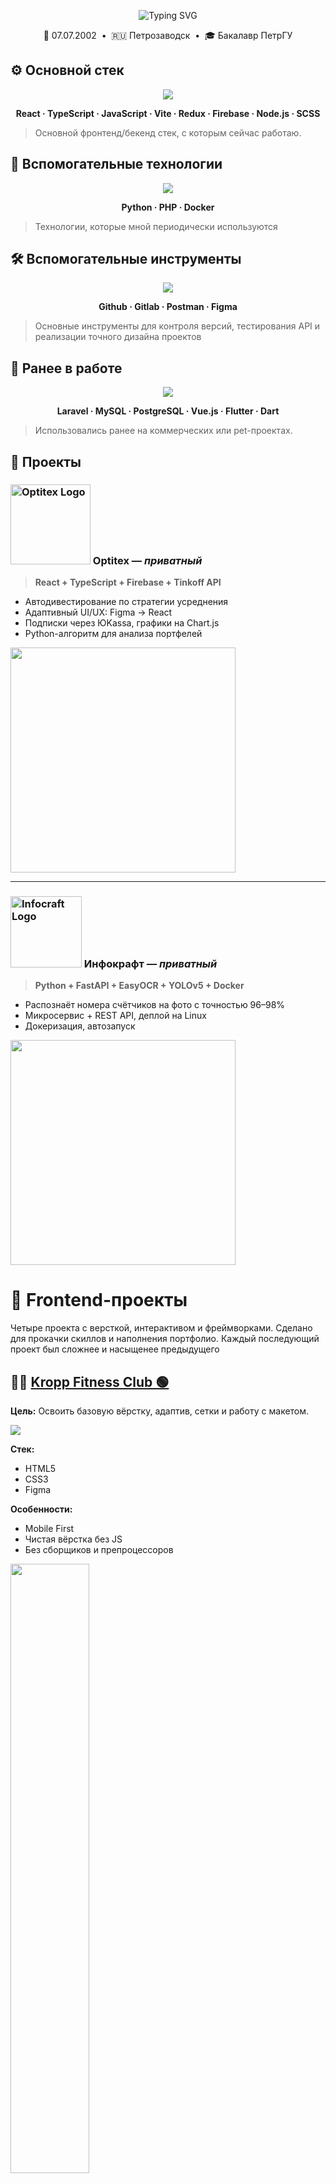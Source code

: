 <!-- Заставка -->
<p align="center">
  <img src="https://readme-typing-svg.herokuapp.com?font=Fira+Code&pause=1000&color=36BCF7&center=true&width=435&lines=Привет!+Я+Артём+Бровкин;Frontend+разработчик;React+%7C+TypeScript+%7C+REST_API" alt="Typing SVG" />
</p>

<p align="center">
  🎂 07.07.2002 &nbsp;•&nbsp; 🇷🇺 Петрозаводск &nbsp;•&nbsp; 🎓 Бакалавр ПетрГУ  
</p>

## ⚙️ Основной стек

<p align="center">
  <img src="https://skillicons.dev/icons?i=react,ts,js,vite,redux,firebase,nodejs,scss" />
</p>

<p align="center">
  <b>React · TypeScript · JavaScript · Vite · Redux · Firebase · Node.js · SCSS</b>
</p>

> Основной фронтенд/бекенд стек, с которым сейчас работаю.

## 🔧 Вспомогательные технологии

<p align="center">
  <img src="https://skillicons.dev/icons?i=python,php,docker" />
</p>

<p align="center">
  <b>Python · PHP · Docker </b>
</p>

> Технологии, которые мной периодически используются

## 🛠 Вспомогательные инструменты

<p align="center">
  <img src="https://skillicons.dev/icons?i=github,gitlab,postman,figma" />
</p>

<p align="center">
  <b>Github · Gitlab · Postman · Figma</b>
</p>

> Основные инструменты для контроля версий, тестирования API и реализации точного дизайна проектов

## 📂 Ранее в работе

<p align="center">
  <img src="https://skillicons.dev/icons?i=laravel,mysql,postgres,vuejs,flutter,dart" />
</p>

<p align="center">
  <b>Laravel · MySQL · PostgreSQL · Vue.js · Flutter · Dart</b>
</p>

> Использовались ранее на коммерческих или pet-проектах.

## 🚀 Проекты

### <img src="https://github.com/BrovkinArtem/BrovkinArtem/blob/main/ttt-Kittl%20(1).svg" alt="Optitex Logo" width="128" /> Optitex — *приватный*

> **React + TypeScript + Firebase + Tinkoff API**

- Автодивестирование по стратегии усреднения  
- Адаптивный UI/UX: Figma → React  
- Подписки через ЮKassa, графики на Chart.js  
- Python-алгоритм для анализа портфелей

<img src="https://github.com/BrovkinArtem/BrovkinArtem/blob/main/tia.jpg" width="360px" />

---

###  <img src="https://infocraft.ru/images/infocraft/logo.svg" alt="Infocraft Logo" width="114" /> Инфокрафт — *приватный*  
> **Python + FastAPI + EasyOCR + YOLOv5 + Docker**


- Распознаёт номера счётчиков на фото с точностью 96–98%  
- Микросервис + REST API, деплой на Linux  
- Докеризация, автозапуск

<img src="https://github.com/BrovkinArtem/BrovkinArtem/blob/main/easy.jpg" width="360px" />

# 💼 Frontend-проекты

Четыре проекта с версткой, интерактивом и фреймворками. Сделано для прокачки скиллов и наполнения портфолио.
Каждый последующий проект был сложнее и насыщенее предыдущего

## 🏋️‍♂️ [Kropp Fitness Club 🟢](https://github.com/BrovkinArtem/Kropp-Fitness-Club)

**Цель:** 
Освоить базовую вёрстку, адаптив, сетки и работу с макетом.

<img src="https://skillicons.dev/icons?i=html,css,figma" />

**Стек:**  
- HTML5  
- CSS3  
- Figma

**Особенности:**  
- Mobile First  
- Чистая вёрстка без JS  
- Без сборщиков и препроцессоров

<img src="https://github.com/BrovkinArtem/Kropp-Fitness-Club/blob/main/screenshots/kropp1.png" width="50%"/>

---

## 🌈 [Positivus 🟡](https://github.com/BrovkinArtem/Positivus)

**Цель:**  
Практика адаптива, SCSS и методологии БЭМ.

<img src="https://skillicons.dev/icons?i=html,scss,figma" />

**Стек:**  
- HTML5  
- SCSS  
- Figma  
- БЭМ

**Особенности:**  
- Mobile First  
- БЭМ-структура классов  
- SCSS с вложенностью  
- Без JS

<img src="https://github.com/BrovkinArtem/Positivus/blob/main/screenshots/Positivus1.png" width="50%"/>

---

## 💡 [FutureTech 🔴](https://github.com/BrovkinArtem/FutureTech)

**Цель:**  
Подключить JavaScript и создать полноценный сайт с логикой.

<img src="https://skillicons.dev/icons?i=html,scss,js,figma" />

**Стек:**  
- HTML5  
- SCSS  
- JavaScript (Vanilla)  
- Figma  
- БЭМ

**Особенности:**  
- Бургер-меню  
- Липкая шапка  
- Видео-плеер  
- Табы  
- Input mask  
- Кастомные select и accordion  
- Проект из 6 страниц  
- Чистый JS без фреймворков

<img src="https://github.com/BrovkinArtem/FutureTech/blob/main/screenshots/home/home1.png" width="50%" />

---

## 🎬 [StreamVibe 🔥](https://github.com/BrovkinArtem/StreamVibe)

**Цель:**  
Начало погружения в изучение React и компонентного подхода, сборка через Vite.

<img src="https://minista.qranoko.jp/assets/images/logo.svg" width="128" height="48" />
<img src="https://skillicons.dev/icons?i=reacs,scss,vite,figma" />

**Стек:**  
- React / JSX  
- SCSS  
- Vite  
- Minista  
- Figma  
- Библиотеки: `classnames`, `imask`, `swiper`

**Особенности:**  
- Компонентная структура  
- Сложный UI: рейтинги, слайдеры, чекбоксы  
- Бургер-меню и sticky header  
- Кастомные формы  
- Mobile First + адаптив  
- Сборка через Vite

<img src="https://github.com/BrovkinArtem/StreamVibe/blob/main/screenshots/home/stream_home1.png" width="50%" />

---

## 💼 Немного о себе

- 2 года commercial‑опыта как Frontend‑разработчик  
- Пишу быстро, структурно, с прицелом на масштабирование  
- Соблюдаю DRY, модульность и читаемость  
- Хорошо коммуницирую в команде, открыт к фидбеку  
- Делаю — не выдумываю


## 🎯 Цель

🚀 Вырости до **full‑stack или senior frontend** (React + backend stack)

---

## 📫 Связь

<p align="center">
  <a href="https://t.me/ArtemiyBrovkin">
    <img src="https://img.shields.io/badge/Telegram-@ArtemiyBrovkin-0099ff?style=for-the-badge&logo=telegram" />
  </a>
</p>
